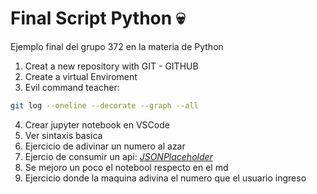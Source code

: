 # Final Script Python 💀

Ejemplo final del grupo 372 en la materia de Python

1. Creat a new repository with GIT - GITHUB
2. Create a virtual Enviroment
3. Evil command teacher: 
```bash
git log --oneline --decorate --graph --all
```
4. Crear jupyter notebook en VSCode
5. Ver sintaxis basica 
6. Ejercicio de adivinar un numero al azar 
7. Ejercio de consumir un api: *[JSONPlaceholder](https://jsonplaceholder.typicode.com/ "APIS")*
8. Se mejoro un poco el notebool respecto en el md
9. Ejercicio donde la maquina adivina el numero que el usuario ingreso